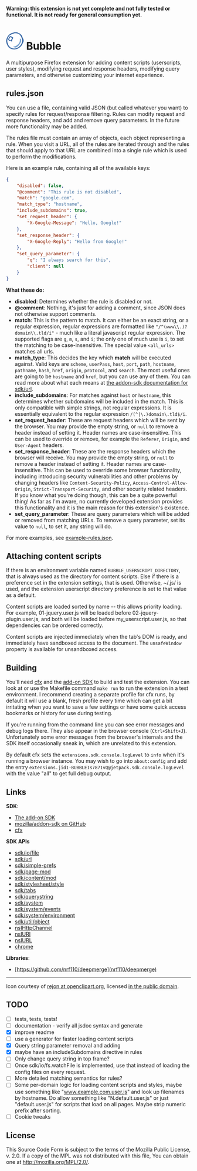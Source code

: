 **Warning: this extension is not yet complete and not fully tested or functional. It is not ready for general consumption yet.**

# ![icon](https://raw.githubusercontent.com/kafene/bubble/master/icons/icon.png "icon") Bubble

A multipurpose Firefox extension for adding content scripts (userscripts, user styles), modifying request and response headers, modifying query parameters, and otherwise customizing your internet experience.

## rules.json

You can use a file, containing valid JSON (but called whatever you want) to specify rules for request/response filtering. Rules can modify request and response headers, and add and remove query parameters. In the future more functionality may be added.

The rules file must contain an array of objects, each object representing a rule. When you visit a URL, all of the rules are iterated through and the rules that should apply to that URL are combined into a single rule which is used to perform the modifications.

Here is an example rule, containing all of the available keys:

```json
{
    "disabled": false,
    "@comment": "This rule is not disabled",
    "match": "google.com",
    "match_type": "hostname",
    "include_subdomains": true,
    "set_request_header": {
        "X-Google-Message": "Hello, Google!"
    },
    "set_response_header": {
        "X-Google-Reply": "Hello from Google!"
    },
    "set_query_parameter": {
        "q": "I always search for this",
        "client": null
    }
}
```

**What these do:**

- **disabled**: Determines whether the rule is disabled or not.
- **@comment**: Nothing, it's just for adding a comment, since JSON does not otherwise support comments.
- **match**: This is the pattern to match. It can either be an exact string, or a regular expression, regular expressions are formatted like `"/^(www\\.)?domain\\.tld/i"` - much like a literal javascript regular expression. The supported flags are `g`, `m`, `s`, and `i`; the only one of much use is `i`, to set the matching to be case-insensitive. The special value `<all_urls>` matches all urls.
- **match_type**: This decides the key which **match** will be executed against. Valid keys are `scheme`, `userPass`, `host`, `port`, `path`, `hostname`, `pathname`, `hash`, `href`, `origin`, `protocol`, and `search`. The most useful ones are going to be `hostname` and `href`, but you can use any of them. You can read more about what each means at [the addon-sdk documentation for sdk/url](http://mzl.la/1F0L1t3).
- **include_subdomains**: For matches against `host` or `hostname`, this determines whether subdomains will be included in the match. This is only compatible with simple strings, not regular expressions. It is essentially equivalent to the regular expression `/(^|\.)domain\.tld$/i`.
- **set_request_header**: These are request headers which will be sent by the browser. You may provide the empty string, or `null` to remove a header instead of setting it. Header names are case-insensitive. This can be used to override or remove, for example the `Referer`, `Origin`, and `User-Agent` headers.
- **set_response_header**: These are the response headers which the browser will receive. You may provide the empty string, or `null` to remove a header instead of setting it. Header names are case-insensitive. This can be used to override some browser functionality, including introducing security vulnerabilities and other problems by changing headers like `Content-Security-Policy`, `Access-Control-Allow-Origin`, `Strict-Transport-Security`, and other security related headers. If you know what you're doing though, this can be a quite powerful thing! As far as I'm aware, no currently developed extension provides this functionality and it is the main reason for this extension's existence.
- **set_query_parameter**: These are query parameters which will be added or removed from matching URLs. To remove a query parameter, set its value to `null`, to set it, any string will do.

For more examples, see [example-rules.json](/example-rules.json).

## Attaching content scripts

If there is an environment variable named `BUBBLE_USERSCRIPT_DIRECTORY`, that is always used as the directory for content scripts. Else if there is a preference set in the extension settings, that is used. Otherwise, ~/.js/ is used, and the extension userscript directory preference is set to that value as a default.

Content scripts are loaded sorted by name -- this allows priority loading. For example, 01-jquery.user.js will be loaded before 02-jquery-plugin.user.js, and both will be loaded before my_userscript.user.js, so that dependencies can be ordered correctly.

Content scripts are injected immediately when the tab's DOM is ready, and immediately have sandboxed access to the document. The `unsafeWindow` property is available for unsandboxed access.

## Building

You'll need [cfx](http://mzl.la/1x3gBUI) and the [add-on SDK](http://mzl.la/1EGy2uN) to build and test the extension. You can look at or use the Makefile command `make run` to run the extension in a test environment. I recommend creating a separate profile for cfx runs, by default it will use a blank, fresh profile every time which can get a bit irritating when you want to save a few settings or have some quick access bookmarks or history for use during testing.

If you're running from the command line you can see error messages and debug logs there. They also appear in the browser console (`Ctrl+Shift+J`). Unfortunately some error messages from the browser's internals and the SDK itself occasionally sneak in, which are unrelated to this extension.

By default cfx sets the `extensions.sdk.console.logLevel` to `info` when it's running a browser instance. You may wish to go into `about:config` and add the entry `extensions.jid1-BUBBLEIs7871vQ@jetpack.sdk.console.logLevel` with the value "all" to get full debug output.

## Links

**SDK**:

- [The add-on SDK](http://mzl.la/1EGy2uN)
- [mozilla/addon-sdk on GitHub](https://github.com/mozilla/addon-sdk)
- [cfx](http://mzl.la/1x3gBUI)

**SDK APIs**

- [sdk/io/file](http://mzl.la/1usXjqK)
- [sdk/url](http://mzl.la/1yECxns)
- [sdk/simple-prefs](http://mzl.la/1v8RVvj)
- [sdk/page-mod](http://mzl.la/1v8RmBw)
- [sdk/content/mod](http://mzl.la/1BnKmnp)
- [sdk/stylesheet/style](http://mzl.la/1xW2Ghq)
- [sdk/tabs](http://mzl.la/1xE3s4k)
- [sdk/querystring](http://mzl.la/1xpwztL)
- [sdk/system](http://mzl.la/1AghgVu)
- [sdk/system/events](http://mzl.la/1ECYHIP)
- [sdk/system/environment](http://mzl.la/1wxoihW)
- [sdk/util/object](http://mzl.la/1wTOUtD)
- [nsIHttpChannel](http://mzl.la/1vbtw7H)
- [nsIURI](http://mzl.la/11gFEqM)
- [nsIURL](http://mzl.la/1ymjqid)
- [chrome](http://mzl.la/1x0tqiA)

**Libraries**:

- [https://github.com/nrf110/deepmerge](nrf110/deepmerge)

---

Icon courtesy of [rejon at openclipart.org](https://openclipart.org/detail/177671/hand-drawn-bubble-remix-by-rejon-177671), licensed [in the public domain](https://creativecommons.org/publicdomain/zero/1.0/).

## TODO

- [ ] tests, tests, tests!
- [ ] documentation - verify all jsdoc syntax and generate
- [x] improve readme
- [ ] use a generator for faster loading content scripts
- [x] Query string parameter removal and adding
- [x] maybe have an includeSubdomains directive in rules
- [ ] Only change query string in top frame?
- [ ] Once sdk/io/fs.watchFile is implemented, use that instead of loading the config files on every request.
- [ ] More detailed matching semantics for rules?
- [ ] Some per-domain logic for loading content scripts and styles, maybe use something like "www.example.com.user.js" and look up filenames by hostname. Do allow something like "N.default.user.js" or just "default.user.js" for scripts that load on all pages. Maybe strip numeric prefix after sorting.
- [ ] Cookie tweaks

## License

This Source Code Form is subject to the terms of the Mozilla Public License, v. 2.0. If a copy of the MPL was not distributed with this file, You can obtain one at http://mozilla.org/MPL/2.0/.
